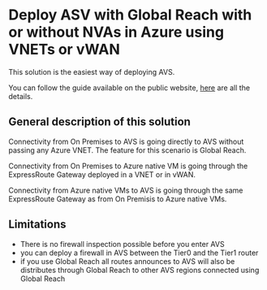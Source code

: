 # Deploy ASV with Global Reach with or without NVAs in Azure using VNETs or vWAN

This solution is the easiest way of deploying AVS.

You can follow the guide available on the public website, [here](https://docs.microsoft.com/en-us/azure/azure-vmware/concepts-networking) are all the details.

## General description of this solution

Connectivity from On Premises to AVS is going directly to AVS without passing any Azure VNET. The feature for this scenario is Global Reach.

Connectivity from On Premises to Azure native VM is going through the ExpressRoute Gateway deployed in a VNET or in vWAN.

Connectivity from Azure native VMs to AVS is going through the same ExpressRoute Gateway as from On Premisis to Azure native VMs.

## Limitations

* There is no firewall inspection possible before you enter AVS
* you can deploy a firewall in AVS between the Tier0 and the Tier1 router
* if you use Global Reach all routes announces to AVS will also be distributes through Global Reach to other AVS regions connected using Global Reach